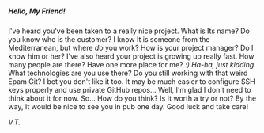 
  ##### Hello, My Friend!

  I've heard you've been taken to a really nice project. What is Its name?
Do you know who is the customer? I know It is someone from the Mediterranean, 
but where _do_ you work? How is your project manager? Do I know him or her?
I've also heard your project is growing up really fast. How many people are there?
Have one more place for me? _:) Ha-ha, just kidding._
  What technologies are you use there? Do you still working with that weird Epam Git?
I bet you don't like it too. It may be much easier to configure SSH keys properly 
and use private GitHub repos... Well, I'm glad I don't need to think about it for now.
  So... How do you think? Is It worth a try or not? 
By the way, It would be nice to see you in pub one day. 
Good luck and take care! 

  _*V.T.*_